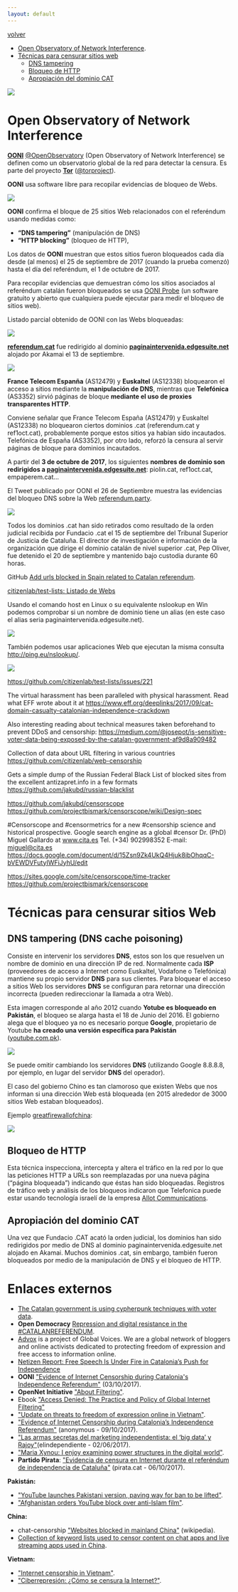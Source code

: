 ```yaml
---
layout: default
---
```


[volver](./)

* [Open Observatory of Network Interference](#open-Observatory-of-network-interference).
* [Técnicas para censurar sitios web](#técnicas-para-censurar-sitios-web)
	* [DNS tampering](#dns-tampering)
	* [Bloqueo de HTTP](#bloqueo-de-http)
	* [Apropiación del dominio CAT](#apropiación-del-dominio-cat)

![](images/portada_buscando_evidendias_censura.jpg)

# Open Observatory of Network Interference

**[OONI](https://ooni.torproject.org/)** [@OpenObservatory](https://twitter.com/openobservatory) (Open Observatory of Network Interference) se definen como un observatorio global de la red para detectar la censura. Es parte del proyecto **[Tor](https://www.torproject.org/)** ([@torproject](https://twitter.com/torproject)).

**OONI** usa software libre para recopilar evidencias de bloqueo de Webs.  

![](images/ooni_web.PNG)

**OONI** confirma el bloque de 25 sitios Web relacionados con el referéndum usando medidas como:

* **“DNS tampering”** (manipulación de DNS)
* **“HTTP blocking”** (bloqueo de HTTP),

Los datos de **OONI** muestran que estos sitios fueron bloqueados cada día desde (al menos) el 25 de septiembre de 2017 (cuando la prueba comenzó) hasta el día del referéndum, el 1 de octubre de 2017.

Para recopilar evidencias que demuestran cómo los sitios asociados al referéndum catalán fueron bloqueados se usa [OONI Probe](https://ooni.torproject.org/install/) (un software gratuito y abierto que cualquiera puede ejecutar para medir el bloqueo de sitios web).

Listado parcial obtenido de OONI con las Webs bloqueadas:

![](images/ooni_lista_webs_intervenidas.PNG)


**[referendum.cat](http://referendum.cat/)** fue redirigido al dominio	 **[paginaintervenida.edgesuite.net](http://paginaintervenida.edgesuite.net/)** alojado por Akamai el 13 de septiembre.

![](images/referendum_cat_paginaintervenida.PNG)

**France Telecom Espanña** (AS12479) y **Euskaltel** (AS12338) bloquearon el acceso a sitios mediante la **manipulación de DNS**, mientras que **Telefónica** (AS3352) sirvió páginas de bloque **mediante el uso de proxies transparentes HTTP**. 

Conviene señalar que France Telecom España (AS12479) y Euskaltel (AS12338) no bloquearon ciertos dominios .cat (referendum.cat y ref1oct.cat), probablemente porque estos sitios ya habían sido incautados. Telefónica de España (AS3352), por otro lado, reforzó la censura al servir páginas de bloque para dominios incautados.

A partir del **3 de octubre de 2017**, los siguientes **nombres de dominio son redirigidos a [paginaintervenida.edgesuite.net](http://paginaintervenida.edgesuite.net/)**: piolin.cat, ref1oct.cat, empaperem.cat…

El Tweet publicado por OONI el 26 de Septiembre muestra las evidencias del bloqueo DNS sobre la Web [referendum.party](http://www.referendum.party/).

![](images/ooni_dns_blocking_tweet.PNG)

Todos los dominios .cat han sido retirados como resultado de la orden judicial recibida por Fundacio .cat el 15 de septiembre del Tribunal Superior de Justicia de Cataluña. El director de investigación e información de la organización que dirige el dominio catalán de nivel superior .cat, Pep Oliver, fue detenido el 20 de septiembre y mantenido bajo custodia durante 60 horas.

GitHub [Add urls blocked in Spain related to Catalan referendum](https://github.com/citizenlab/test-lists/issues/221). 

[citizenlab/test-lists: Listado de Webs](https://github.com/citizenlab/test-lists/pull/228/files#diff-e1a59faca632b178f429c9a26c1ce410R32)

Usando el comando host en Linux o su equivalente nslookup en Win podemos comprobar si un nombre de dominio tiene un alias (en este caso el alias seria paginaintervenida.edgesuite.net).

![](images/host_linux_cmd_referendum_cat.PNG)

También podemos usar aplicaciones Web que ejecutan la misma consulta http://ping.eu/nslookup/.

![](images/dnslookup_online.PNG)

https://github.com/citizenlab/test-lists/issues/221

The virtual harassment has been paralleled with physical harassment. Read what EFF wrote about it at https://www.eff.org/deeplinks/2017/09/cat-domain-casualty-catalonian-independence-crackdown

Also interesting reading about technical measures taken beforehand to prevent DDoS and censorship: https://medium.com/@josepot/is-sensitive-voter-data-being-exposed-by-the-catalan-government-af9d8a909482

Collection of data about URL filtering in various countries https://github.com/citizenlab/web-censorship

Gets a simple dump of the Russian Federal Black List of blocked sites from the excellent antizapret.info in a few formats
https://github.com/jakubd/russian-blacklist

https://github.com/jakubd/censorscope
https://github.com/projectbismark/censorscope/wiki/Design-spec

 #Censorscope and #censormetrics for a new #censorship science and historical prospective. Google search engine as a global #censor Dr. (PhD) Miguel Gallardo at www.cita.es Tel. (+34) 902998352 E-mail: miguel@cita.es  
https://docs.google.com/document/d/15Zsn9Zk4UkQ4Hjuk8ibOhqqC-bVEWDVFutyIWFiJyhU/edit

https://sites.google.com/site/censorscope/time-tracker
https://github.com/projectbismark/censorscope


# Técnicas para censurar sitios Web 

## DNS tampering (DNS cache poisoning)

Consiste en intervenir los servidores **DNS**, estos son los que resuelven un nombre de dominio en una dirección IP de red. Normalmente cada **ISP** (proveedores de acceso a Internet como Euskaltel, Vodafone o Telefónica) mantiene su propio servidor **DNS** para sus clientes. Para bloquear el acceso a sitios Web los servidores **DNS** se configuran para retornar una dirección incorrecta (pueden redireccionar la llamada a otra Web).

Esta imagen corresponde al año 2012 cuando **Yotube es bloqueado en Pakistán**, el bloqueo se alarga hasta el 18 de Junio del 2016. El gobierno alega que el bloqueo ya no es necesario porque **Google**, propietario de Youtube **ha creado una versión específica para Pakistán** ([youtube.com.pk](http://youtube.com.pk/)).

![](images/youtube_pakistan_traffic_ban.jpg)

Se puede omitir cambiando los servidores **DNS** (utilizando Google 8.8.8.8, por ejemplo, en lugar del servidor **DNS** del operador).

El caso del gobierno Chino es tan clamoroso que existen Webs que nos informan si una dirección Web está bloqueada (en 2015 alrededor de 3000 sitios Web estaban bloqueados).

Ejemplo [greatfirewallofchina](http://www.greatfirewallofchina.org/):

![](images/greatfirewallofchina_block_test.PNG)

## Bloqueo de HTTP

Esta técnica inspecciona, intercepta y altera el tráfico en la red por lo que las peticiones HTTP a URLs son reemplazadas por una nueva página (“página bloqueada”) indicando que éstas han sido bloqueadas. Registros de tráfico web y análisis de los bloqueos indicaron que Telefonica puede estar usando tecnología israelí de la empresa [Allot Communications](https://www.allot.com/press-release/telefonica-partners-with-allot-communications-to-establish-a-multi-service-platform-for-improved-security-and-user-experience/).

## Apropiación del dominio CAT

Una vez que Fundacio .CAT acató la orden judicial, los dominios han sido redirigidos por medio de DNS al dominio paginaintervenida.edgesuite.net alojado en Akamai. Muchos dominios .cat, sin embargo, también fueron bloqueados por medio de la manipulación de DNS y el bloqueo de HTTP.

# Enlaces externos

* [The Catalan government is using cypherpunk techniques with voter data](https://hackernoon.com/is-sensitive-voter-data-being-exposed-by-the-catalan-government-af9d8a909482).
* **Open Democracy** [Repression and digital resistance in the #CATALANREFERENDUM](https://www.opendemocracy.net/digitaliberties/xnet/repression-and-digital-resistance-in-catalanreferendum).
* [Advox](https://advox.globalvoices.org/about/) is a project of Global Voices. We are a global network of bloggers and online activists dedicated to protecting freedom of expression and free access to information online.
* [Netizen Report: Free Speech Is Under Fire in Catalonia’s Push for Independence](https://advox.globalvoices.org/2017/10/13/netizen-report-free-speech-is-under-fire-in-catalonias-push-for-independence/)
* **OONI** ["Evidence of Internet Censorship during Catalonia's Independence Referendum"](https://ooni.torproject.org/post/internet-censorship-catalonia-independence-referendum/) (03/10/2017).
* **OpenNet Initiative** ["About Filtering"](https://opennet.net/about-filtering).
* Ebook ["Access Denied: The Practice and Policy of Global Internet Filtering"](https://books.google.es/books?id=l6ry0NeJ1N8C&pg=PA14&lpg=PA14&dq=DNS+tampering+que+es&source=bl&ots=i93_WnScZe&sig=bvzygiEP2Bxf8j74qNyOEp9ObZc&hl=es&sa=X&ved=0ahUKEwifid6K_IPXAhXJtRQKHQcyAQYQ6AEIeDAJ#v=onepage&q=DNS%20tampering%20que%20es&f=false) 
* ["Update on threats to freedom of expression online in Vietnam"](https://opennet.net/blog/2012/09/update-threats-freedom-expression-online-vietnam).
* ["Evidence of Internet Censorship during Catalonia’s Independence Referendum"](https://www.anonymous-france.eu/blocking-of-catalan-referendum-sites.html) (anonymous - 09/10/2017).
* ["Las armas secretas del marketing independentista: el ‘big data’ y Rajoy"](https://www.elindependiente.com/politica/2017/06/02/las-armas-secretas-del-marketing-independentista-del-big-data-a-rajoy/)(elindependiente - 02/06/2017).
* ["Maria Xynou: I enjoy examining power structures in the digital world"](https://sciencecannotbesilenced.wordpress.com/2017/10/17/maria-xynou-at-ooni-we-envision-a-type-of-world-where-everyone-has-the-opportunity-to-examine-information-controls/).
* **Partido Pirata**: ["Evidencia de censura en Internet durante el referéndum de independencia de Cataluña"](http://pirata.cat/bloc/evidencia-de-censura-en-internet-durante-el-referendum-de-independencia-de-cataluna/) (pirata.cat - 06/10/2017).

**Pakistán:**

* ["YouTube launches Pakistani version, paving way for ban to be lifted"](http://www.thestar.com.my/tech/tech-news/2016/01/14/youtube-launches-pakistani-version-paving-way-for-ban-to-be-lifted/#qMZ6ZWgSDLL46Xi7.99).
* ["Afghanistan orders YouTube block over anti-Islam film"](https://www.reuters.com/article/us-protest-afghanistan-youtube/afghanistan-orders-youtube-block-over-anti-islam-film-idUSBRE88C0JZ20120913).

**China:**

* chat-censorship ["Websites blocked in mainland China"](https://en.wikipedia.org/wiki/Websites_blocked_in_mainland_China) (wikipedia).
* [Collection of keyword lists used to censor content on chat apps and live streaming apps used in China](https://github.com/citizenlab/chat-censorship).

**Vietnam:**

* ["Internet censorship in Vietnam"](https://en.wikipedia.org/wiki/Internet_censorship_in_Vietnam).
* ["Ciberrepresión: ¿Cómo se censura la Internet?"](http://blogs.periodistadigital.com/felixjtapia.php/2007/08/31/ciberrepresion-icomo-se-censura-la-inter).
